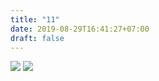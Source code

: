 ```yaml
---
title: "11"
date: 2019-08-29T16:41:27+07:00
draft: false
---
```


![](/images/portfolio/clipart/11/1.jpg)
![](/images/portfolio/clipart/11/2.jpg)